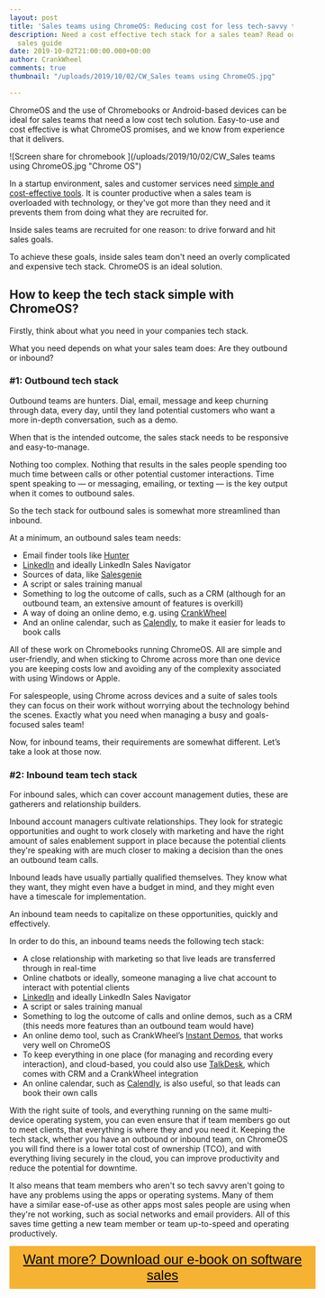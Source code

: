 ```yaml
---
layout: post
title: 'Sales teams using ChromeOS: Reducing cost for less tech-savvy teams'
description: Need a cost effective tech stack for a sales team? Read our ChromeOS
  sales guide
date: 2019-10-02T21:00:00.000+00:00
author: CrankWheel
comments: true
thumbnail: "/uploads/2019/10/02/CW_Sales teams using ChromeOS.jpg"

---
```

ChromeOS and the use of Chromebooks or Android-based devices can be ideal for sales teams that need a low cost tech solution. Easy-to-use and cost effective is what ChromeOS promises, and we know from experience that it delivers.

![Screen share for chromebook ](/uploads/2019/10/02/CW_Sales teams using ChromeOS.jpg "Chrome OS")

In a startup environment, sales and customer services need [simple and cost-effective tools](https://track.g2.com/resources/software-asset-management "Simple and cost-effective tools"). It is counter productive when a sales team is overloaded with technology, or they've got more than they need and it prevents them from doing what they are recruited for.

Inside sales teams are recruited for one reason: to drive forward and hit sales goals.

To achieve these goals, inside sales team don't need an overly complicated and expensive tech stack. ChromeOS is an ideal solution.

## How to keep the tech stack simple with ChromeOS?

Firstly, think about what you need in your companies tech stack.

What you need depends on what your sales team does: Are they outbound or inbound?

### #1: Outbound tech stack

Outbound teams are hunters. Dial, email, message and keep churning through data, every day, until they land potential customers who want a more in-depth conversation, such as a demo.

When that is the intended outcome, the sales stack needs to be responsive and easy-to-manage.

Nothing too complex. Nothing that results in the sales people spending too much time between calls or other potential customer interactions. Time spent speaking to — or messaging, emailing, or texting — is the key output when it comes to outbound sales.

So the tech stack for outbound sales is somewhat more streamlined than inbound.

At a minimum, an outbound sales team needs:

* Email finder tools like [Hunter](https://hunter.io/)
* [LinkedIn](https://www.linkedin.com) and ideally LinkedIn Sales Navigator
* Sources of data, like [Salesgenie](https://www.salesgenie.com)
* A script or sales training manual
* Something to log the outcome of calls, such as a CRM (although for an outbound team, an extensive amount of features is overkill)
* A way of doing an online demo, e.g. using [CrankWheel](https://crankwheel.com/)
* And an online calendar, such as [Calendly](https://calendly.com), to make it easier for leads to book calls

All of these work on Chromebooks running ChromeOS. All are simple and user-friendly, and when sticking to Chrome across more than one device you are keeping costs low and avoiding any of the complexity associated with using Windows or Apple.

For salespeople, using Chrome across devices and a suite of sales tools they can focus on their work without worrying about the technology behind the scenes. Exactly what you need when managing a busy and goals-focused sales team!

Now, for inbound teams, their requirements are somewhat different. Let’s take a look at those now.

### #2: Inbound team tech stack

For inbound sales, which can cover account management duties, these are gatherers and relationship builders.

Inbound account managers cultivate relationships. They look for strategic opportunities and ought to work closely with marketing and have the right amount of sales enablement support in place because the potential clients they're speaking with are much closer to making a decision than the ones an outbound team calls.

Inbound leads have usually partially qualified themselves. They know what they want, they might even have a budget in mind, and they might even have a timescale for implementation.

An inbound team needs to capitalize on these opportunities, quickly and effectively.

In order to do this, an inbound teams needs the following tech stack:

* A close relationship with marketing so that live leads are transferred through in real-time
* Online chatbots or ideally, someone managing a live chat account to interact with potential clients
* [LinkedIn](https://www.linkedin.com) and ideally LinkedIn Sales Navigator
* A script or sales training manual
* Something to log the outcome of calls and online demos, such as a CRM (this needs more features than an outbound team would have)
* An online demo tool, such as CrankWheel’s [Instant Demos](https://crankwheel.com/instant-demos/), that works very well on ChromeOS
* To keep everything in one place (for managing and recording every interaction), and cloud-based, you could also use [TalkDesk](https://talkdesk.com), which comes with CRM and a CrankWheel integration
* An online calendar, such as [Calendly](https://calendly.com), is also useful, so that leads can book their own calls

With the right suite of tools, and everything running on the same multi-device operating system, you can even ensure that if team members go out to meet clients, that everything is where they and you need it. Keeping the tech stack, whether you have an outbound or inbound team, on ChromeOS you will find there is a lower total cost of ownership (TCO), and with everything living securely in the cloud, you can improve productivity and reduce the potential for downtime.

It also means that team members who aren't so tech savvy aren't going to have any problems using the apps or operating systems. Many of them have a similar ease-of-use as other apps most sales people are using when they're not working, such as social networks and email providers. All of this saves time getting a new team member or team up-to-speed and operating productively.

<style> .btn-signup { padding-top: 11px !important; border-radius: 0px !important; background-color: #f6b333; text-align: center; padding: 10px 20px !important; border: 0px !important; width: 100%; margin-bottom: 20px; } .btn-signup a { color: black !important; font-family: 'Titillium Web', sans-serif; font-size: 24px !important; font-weight: normal !important; } </style>

<div class="btn-signup"><a style="cursor: pointer;" href="/sign-up-to-download">Want more? Download our e-book on software sales</a></div>